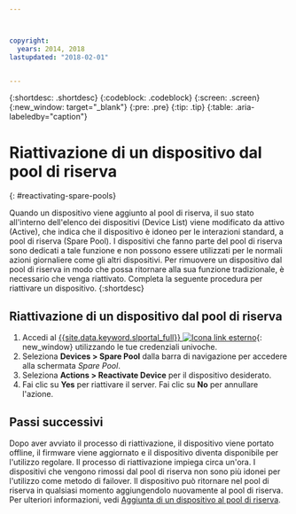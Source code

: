 ```yaml
---



copyright:
  years: 2014, 2018
lastupdated: "2018-02-01"


---
```


{:shortdesc: .shortdesc}
{:codeblock: .codeblock}
{:screen: .screen}
{:new_window: target="_blank"}
{:pre: .pre}
{:tip: .tip}
{:table: .aria-labeledby="caption"}


# Riattivazione di un dispositivo dal pool di riserva 
{: #reactivating-spare-pools}

Quando un dispositivo viene aggiunto al pool di riserva, il suo stato all'interno dell'elenco dei dispositivi (Device List) viene modificato da attivo (Active), che indica che il dispositivo è idoneo per le interazioni standard, a pool di riserva (Spare Pool). I dispositivi che fanno parte del pool di riserva sono dedicati a tale funzione e non possono essere utilizzati per le normali azioni giornaliere come gli altri dispositivi. Per rimuovere un dispositivo dal pool di riserva in modo che possa ritornare alla sua funzione tradizionale, è necessario che venga riattivato. Completa la seguente procedura per riattivare un dispositivo.
{:shortdesc}

## Riattivazione di un dispositivo dal pool di riserva 

1. Accedi al [{{site.data.keyword.slportal_full}} ![Icona link esterno](../icons/launch-glyph.svg "Icona link esterno")](https://control.softlayer.com/){: new_window} utilizzando le tue credenziali univoche.
2. Seleziona **Devices > Spare Pool** dalla barra di navigazione per accedere alla schermata *Spare Pool*.
3. Seleziona **Actions > Reactivate Device** per il dispositivo desiderato.
4. Fai clic su **Yes** per riattivare il server. Fai clic su **No** per annullare l'azione.

## Passi successivi
Dopo aver avviato il processo di riattivazione, il dispositivo viene portato offline, il firmware viene aggiornato e il dispositivo diventa disponibile per l'utilizzo regolare. Il processo di riattivazione impiega circa un'ora. I dispositivi che vengono rimossi dal pool di riserva non sono più idonei per l'utilizzo come metodo di failover. Il dispositivo può ritornare nel pool di riserva in qualsiasi momento aggiungendolo nuovamente al pool di riserva. Per ulteriori informazioni, vedi [Aggiunta di un dispositivo al pool di riserva](../vsi/adding_spare_pool.html).
